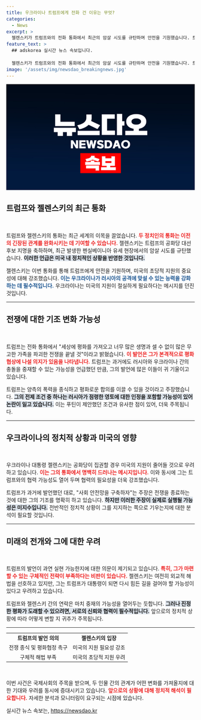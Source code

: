 ```yaml
---
title: 우크라이나 트럼프에게 전화 건 이유는 무엇?
categories:
  - News
excerpt: >
  젤렌스키가 트럼프와의 전화 통화에서 최근의 암살 시도를 규탄하며 안전을 기원했습니다. 트럼프는 우크라이나 전쟁 종식 의지를 밝혔다. 과연 두 지도자의 진정한 협력은 가능할까요? 클릭해 더 자세한 내용을 확인하세요!
feature_text: >
  ## adskorea 실시간 뉴스 속보입니다.

  젤렌스키가 트럼프와의 전화 통화에서 최근의 암살 시도를 규탄하며 안전을 기원했습니다. 트럼프는 우크라이나 전쟁 종식 의지를 밝혔다. 과연 두 지도자의 진정한 협력은 가능할까요? 클릭해 더 자세한 내용을 확인하세요!
image: '/assets/img/newsdao_breakingnews.jpg'
---
```


<p><img src="/assets/img/newsdao_breakingnews.jpg" alt="adskorea 속보" /></p>

<h2 data-ke-size="size26">트럼프와 젤렌스키의 최근 통화</h2>

<p data-ke-size="size16">&nbsp;</p>

<p>트럼프와 젤렌스키의 통화는 최근 세계의 이목을 끌었습니다. <b><span style="color: #ee2323;">두 정치인의 통화는 이전의 긴장된 관계를 완화시키는 데 기여할 수 있습니다.</span></b> 젤렌스키는 트럼프의 공화당 대선 후보 지명을 축하하며, 최근 발생한 펜실베이니아 유세 현장에서의 암살 시도를 규탄했습니다. <b><span style="background-color: #21538527;">이러한 언급은 미국 내 정치적인 상황을 반영한 것입니다.</span></b></p>

<p>젤렌스키는 이번 통화를 통해 트럼프에게 안전을 기원하며, 미국의 초당적 지원의 중요성에 대해 강조했습니다. <b><span style="color: #1a5490;">이는 우크라이나가 러시아의 공격에 맞설 수 있는 능력을 강화하는 데 필수적입니다.</span></b> 우크라이나는 미국의 지원이 절실하게 필요하다는 메시지를 던진 것입니다.</p>

<hr>

<h2 data-ke-size="size26">전쟁에 대한 기조 변화 가능성</h2>

<p data-ke-size="size16">&nbsp;</p>

<p>트럼프는 전화 통화에서 "세상에 평화를 가져오고 너무 많은 생명과 셀 수 없이 많은 무고한 가족을 파괴한 전쟁을 끝낼 것"이라고 밝혔습니다. <b><span style="color: #ee2323;">이 발언은 그가 본격적으로 평화 협상에 나설 의지가 있음을 나타냅니다.</span></b> 트럼프는 과거에도 러시아와 우크라이나 간의 충돌을 중재할 수 있는 가능성을 언급했던 만큼, 그의 발언에 많은 이들이 귀 기울이고 있습니다.</p>

<p>트럼프는 양측의 폭력을 종식하고 평화로운 합의를 이끌 수 있을 것이라고 주장했습니다. <b><span style="background-color: #21538527;">그의 전제 조건 중 하나는 러시아가 점령한 영토에 대한 인정을 포함할 가능성이 있어 논란이 일고 있습니다.</span></b> 이는 푸틴이 제안했던 조건과 유사한 점이 있어, 더욱 주목됩니다.</p>

<hr>

<h2 data-ke-size="size26">우크라이나의 정치적 상황과 미국의 영향</h2>

<p data-ke-size="size16">&nbsp;</p>

<p>우크라이나 대통령 젤렌스키는 공화당이 집권할 경우 미국의 지원이 줄어들 것으로 우려하고 있습니다. <b><span style="color: #ee2323;">이는 그의 통화에서 명백히 드러나는 메시지입니다.</span></b> 이와 동시에 그는 트럼프와의 협력 가능성도 열어 두며 협력의 필요성을 더욱 강조했습니다.</p>

<p>트럼프가 과거에 발언했던 대로, "사회 안전망을 구축하자"는 주장은 전쟁을 종료하는 것에 대한 그의 기조를 명확히 하고 있습니다. <b><span style="background-color: #21538527;">하지만 이러한 주장이 실제로 실행될 가능성은 미지수입니다.</span></b> 전반적인 정치적 상황이 그를 지지하는 쪽으로 기우는지에 대한 분석이 필요할 것입니다.</p>

<hr>

<h2 data-ke-size="size26">미래의 전개와 그에 대한 우려</h2>

<p data-ke-size="size16">&nbsp;</p>

<p>트럼프의 발언이 과연 실현 가능한지에 대한 의문이 제기되고 있습니다. <b><span style="color: #ee2323;">특히, 그가 마련할 수 있는 구체적인 전략이 부족하다는 비판이 있습니다.</span></b> 젤렌스키는 여전히 외교적 해법을 선호하고 있지만, 그는 트럼프가 대통령이 되면 다시 힘든 길을 걸어야 할 가능성이 있다고 우려하고 있습니다.</p>

<p>트럼프와 젤렌스키 간의 연락은 마치 중재의 가능성을 열어두는 듯합니다. <b><span style="background-color: #21538527;">그러나 진정한 평화가 도래할 수 있으려면, 서로의 신뢰와 협력이 필수적입니다.</span></b> 앞으로의 정치적 상황에 따라 어떻게 변할 지 귀추가 주목됩니다.</p>

<hr>

<table style="width: 100%; border-spacing: 0; border-collapse: collapse;">
    <tr>
        <td style="text-align: center; height: 17px;"><b>트럼프의 발언 의의</b></td>
        <td style="text-align: center; height: 17px;"><b>젤렌스키의 입장</b></td>
    </tr>
    <tr>
        <td style="text-align: center; height: 17px;">전쟁 종식 및 평화협정 촉구</td>
        <td style="text-align: center; height: 17px;">미국의 지원 필요성 강조</td>
    </tr>
    <tr>
        <td style="text-align: center; height: 17px;">구체적 해법 부족</td>
        <td style="text-align: center; height: 17px;">미국의 초당적 지원 우려</td>
    </tr>
</table>

<p data-ke-size="size16">&nbsp;</p>

<p>이번 사건은 국제사회의 주목을 받으며, 두 인물 간의 관계가 어떤 변화를 가져올지에 대한 기대와 우려를 동시에 증대시키고 있습니다. <b><span style="color: #ee2323;">앞으로의 상황에 대해 정치적 해석이 필요합니다.</span></b> 자세한 분석과 모니터링이 요구되는 시점에 있습니다.</p>
실시간 뉴스 속보는, <a href="https://newsdao.kr" rel="dofollow">https://newsdao.kr</a>


